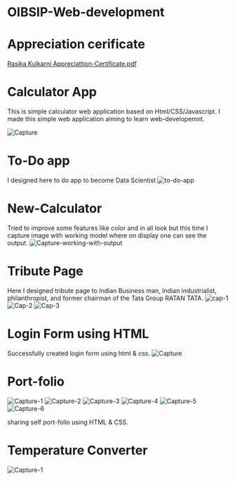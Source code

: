 # OIBSIP-Web-development
# Appreciation cerificate
[Rasika Kulkarni Appreciattion-Certificate.pdf](https://github.com/user-attachments/files/17900623/Rasika.Kulkarni.Appreciattion-Certificate.pdf)

# Calculator App
This is simple calculator web application based on Html/CSS/Javascript.
I made this simple web application aiming to learn web-developemnt.

![Capture](https://github.com/user-attachments/assets/eeb421c4-fa8a-4e4f-8c4a-ee694ef61a4b)

# To-Do app
I designed here to do app to become Data Scientist
![to-do-app](https://github.com/user-attachments/assets/e5e425fc-8667-4e8d-aa5f-6150668de4e9)

# New-Calculator
Tried to improve some features like color and in all look but this time I capture image with working model where on display one can see the output.
![Capture-working-with-output](https://github.com/user-attachments/assets/8a2aae49-4519-4b3f-b456-850dc4c150f4)

# Tribute Page

Here I designed tribute page to Indian Business man, Indian industrialist, philanthropist, and former chairman of the Tata Group RATAN TATA.
![cap-1](https://github.com/user-attachments/assets/8d6d25f1-d012-4393-a3fb-be727d6fa5d1)
![Cap-2](https://github.com/user-attachments/assets/6aead909-ebc9-4a0a-8d32-e983961a66a9)
![Cap-3](https://github.com/user-attachments/assets/0ae3fb3f-4358-4168-a7c4-1bfd2e535333)

# Login Form using HTML
Successfully created login form using html & css.
![Capture](https://github.com/user-attachments/assets/fa470a0d-bcb1-47e7-8ff6-b051488cf6ae)

# Port-folio 
![Capture-1](https://github.com/user-attachments/assets/dbef9810-efc0-4bc6-a6c3-a7e240b573df)
![Capture-2](https://github.com/user-attachments/assets/6cc2bb14-f8ea-43d8-ab92-1553bc8275a2)
![Capture-3](https://github.com/user-attachments/assets/b63ba019-64fd-402a-b62f-bad414678bc2)
![Capture-4](https://github.com/user-attachments/assets/14ed37c3-d649-4473-9ec9-feadc28bc5b7)
![Capture-5](https://github.com/user-attachments/assets/a8107ff0-f44c-48b7-b635-d5fc1868800b)
![Capture-6](https://github.com/user-attachments/assets/1484c742-6d44-417d-9330-565f54e28acf)

sharing self port-folio using HTML & CSS.

# Temperature Converter

![Capture-1](https://github.com/user-attachments/assets/47e6c013-3dd0-4ac4-be3f-36c9319df6e4)

